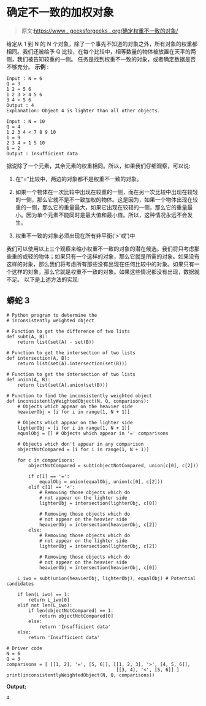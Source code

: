 # 确定不一致的加权对象

> 原文:[https://www . geeksforgeeks . org/确定权重不一致的对象/](https://www.geeksforgeeks.org/determining-the-inconsistently-weighted-object/)

给定从 1 到 N 的 N 个对象，除了一个事先不知道的对象之外，所有对象的权重都相同。我们还被给予 Q 比较，在每个比较中，相等数量的物体被放置在天平的两侧，我们被告知较重的一侧。
任务是找到权重不一致的对象，或者确定数据是否不够充分。
**示例** :

```
Input : N = 6
Q = 3
1 2 = 5 6
1 2 3 > 4 5 6
3 4 < 5 6
Output : 4
Explanation: Object 4 is lighter than all other objects.

Input : N = 10
Q = 4
1 2 3 4 < 7 8 9 10
1 = 9
2 3 4 > 1 5 10
6 = 2
Output : Insufficient data
```

据说除了一个元素，其余元素的权重相同。所以，如果我们仔细观察，可以说:

1.  在“=”比较中，两边的对象都不是权重不一致的对象。

2.  如果一个物体在一次比较中出现在较重的一侧，而在另一次比较中出现在较轻的一侧，那么它就不是不一致加权的物体。这是因为，如果一个物体出现在较重的一侧，那么它的重量最大，如果它出现在较轻的一侧，那么它的重量最小。因为单个元素不能同时是最大值和最小值。所以，这种情况永远不会发生。

3.  权重不一致的对象必须出现在所有非平衡('>'或')中

我们可以使用以上三个观察来缩小权重不一致的对象的潜在候选。我们将只考虑那些重的或轻的物体；如果只有一个这样的对象，那么它就是所需的对象。如果没有这样的对象，那么我们将考虑所有那些没有出现在任何比较中的对象。如果只有一个这样的对象，那么它就是权重不一致的对象。如果这些情况都没有出现，数据就不足。
以下是上述方法的实现:

## 蟒蛇 3

```
# Python program to determine the
# inconsistently weighted object

# Function to get the difference of two lists
def subt(A, B):
    return list(set(A) - set(B))

# Function to get the intersection of two lists
def intersection(A, B):
    return list(set(A).intersection(set(B)))

# Function to get the intersection of two lists
def union(A, B):
    return list(set(A).union(set(B)))

# Function to find the inconsistently weighted object
def inconsistentlyWeightedObject(N, Q, comparisons):
    # Objects which appear on the heavier side
    heavierObj = [i for i in range(1, N + 1)]

    # Objects which appear on the lighter side
    lighterObj = [i for i in range(1, N + 1)]
    equalObj = [] # Objects which appear in '=' comparisons

    # Objects which don't appear in any comparison
    objectNotCompared = [i for i in range(1, N + 1)]

    for c in comparisons:
        objectNotCompared = subt(objectNotCompared, union(c[0], c[2]))

        if c[1] == '=':
            equalObj = union(equalObj, union(c[0], c[2]))
        elif c[1] == '<':
            # Removing those objects which do
            # not appear on the lighter side
            lighterObj = intersection(lighterObj, c[0])

            # Removing those objects which do
            # not appear on the heavier side
            heavierObj = intersection(heavierObj, c[2])
        else:
            # Removing those objects which do
            # not appear on the lighter side
            lighterObj = intersection(lighterObj, c[2])

            # Removing those objects which do
            # not appear on the heavier side
            heavierObj = intersection(heavierObj, c[0])

    L_iwo = subt(union(heavierObj, lighterObj), equalObj) # Potential candidates

    if len(L_iwo) == 1:
        return L_iwo[0]
    elif not len(L_iwo):
        if len(objectNotCompared) == 1:
            return objectNotCompared[0]
        else:
            return 'Insufficient data'
    else:
        return 'Insufficient data'

# Driver code
N = 6
Q = 3
comparisons = [ [[1, 2], '=', [5, 6]], [[1, 2, 3], '>', [4, 5, 6]],
                                        [[3, 4], '<', [5, 6]] ]
print(inconsistentlyWeightedObject(N, Q, comparisons))
```

**Output:** 

```
4
```